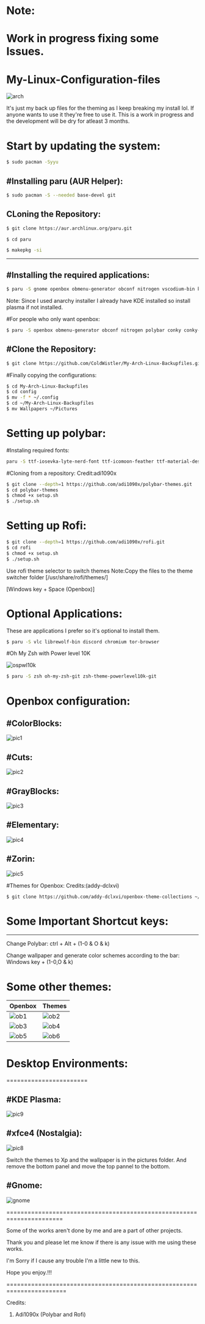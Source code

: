 # Note:
# Work in progress fixing some Issues.
# My-Linux-Configuration-files

![arch](https://user-images.githubusercontent.com/53271289/211332449-7908045c-9db2-4e27-b0fb-5449d37c93a2.png)

It's just my back up files for the theming as I keep breaking my install lol.
If anyone wants to use it they're free to use it.
This is a work in progress and the development will be dry for atleast 3 months.

# Start by updating the system:
```bash
$ sudo pacman -Syyu
```

#Installing paru (AUR Helper):
------------------------------
```bash
$ sudo pacman -S --needed base-devel git 
```
CLoning the Repository:
----------------------------
```bash
$ git clone https://aur.archlinux.org/paru.git
```
```bash
$ cd paru
```
```bash
$ makepkg -si
```
---------


#Installing the required applications:
---------------------------------------
```bash
$ paru -S gnome openbox obmenu-generator obconf nitrogen vscodium-bin kitty polybar conky conky-manager2-git termite gnome-tweaks xfce4 lxappearance python-pywal rofi betterlockscreen zorin-desktop-themes zorin-icon-themes windows-xp-themes-git windows-xp-icons-git pfetch calc networkmanager-dmenu-git kvantum picom 
```
Note: Since I used anarchy installer I already have KDE installed so install plasma if not installed.

#For people who only want openbox:

```bash
$ paru -S openbox obmenu-generator obconf nitrogen polybar conky conky-manager2-git termite lxappearance python-pywal rofi betterlockscreen zorin-desktop-themes zorin-icon-themes calc networkmanager-dmenu-git picom 
```
#Clone the Repository:
---------------------
```bash
$ git clone https://github.com/ColdWistler/My-Arch-Linux-Backupfiles.git 

```
#Finally copying the configurations:
```bash
$ cd My-Arch-Linux-Backupfiles 
$ cd config
$ mv -f * ~/.config 
$ cd ~/My-Arch-Linux-Backupfiles
$ mv Wallpapers ~/Pictures
```

# Setting up polybar:

#Instaling required fonts:
```bash
paru -S ttf-iosevka-lyte-nerd-font ttf-icomoon-feather ttf-material-design-icons siji-git
```
#Cloning from a repository: Credit:adi1090x
```bash
$ git clone --depth=1 https://github.com/adi1090x/polybar-themes.git
$ cd polybar-themes
$ chmod +x setup.sh
$ ./setup.sh
```
# Setting up Rofi:

```bash
$ git clone --depth=1 https://github.com/adi1090x/rofi.git
$ cd rofi
$ chmod +x setup.sh
$ ./setup.sh
```
Use rofi theme selector to switch themes
Note:Copy the files to the theme switcher folder  [/usr/share/rofi/themes/]

[Windows key + Space (Openbox)]

# Optional Applications:
These are applications I prefer so it's optional to install them.

```bash
$ paru -S vlc librewolf-bin discord chromium tor-browser 
```
#Oh My Zsh with Power level 10K

![ospwl10k](https://user-images.githubusercontent.com/53271289/211332329-c228eff4-0f7e-48d5-8ba3-8b1fd3505d31.png)

```bash
$ paru -S zsh oh-my-zsh-git zsh-theme-powerlevel10k-git
```



# Openbox configuration:

#ColorBlocks:
-------------

![pic1](https://user-images.githubusercontent.com/53271289/211317940-573b5402-6f27-46ed-a21c-99492ad03b80.png)

#Cuts:
-------

![pic2](https://user-images.githubusercontent.com/53271289/211318059-8afc8199-4307-4a2d-b98e-02655950cd83.png)

#GrayBlocks:
------------

![pic3](https://user-images.githubusercontent.com/53271289/211318129-27c17b83-82c2-4de0-8294-8e4504794dc8.png)

#Elementary:
------------

![pic4](https://user-images.githubusercontent.com/53271289/211318346-15d462f3-3d1d-4f5d-94ed-4afa02bd7521.png)

#Zorin:
-------

![pic5](https://user-images.githubusercontent.com/53271289/211318439-18845fb9-f0de-4033-adf6-ed6ce2e0e79f.png)

#Themes for Openbox: Credits:(addy-dclxvi)

```bash
$ git clone https://github.com/addy-dclxvi/openbox-theme-collections ~/.themes
```


# Some Important Shortcut keys:
-------------------------------------
Change Polybar: ctrl + Alt + (1-0 & O & k)


Change wallpaper and generate color schemes according to the bar: Windows key + (1-0,O & k)

# Some other themes:

|Openbox|Themes|
|--|--|
|![ob1](https://user-images.githubusercontent.com/53271289/211343893-c86fbac6-d6ce-42b5-8ac6-3b92ed62a1e7.png)|![ob2](https://user-images.githubusercontent.com/53271289/211343900-3c28f926-8907-451e-96d5-da3b58c4b7d2.png)|
|![ob3](https://user-images.githubusercontent.com/53271289/211343916-a4ed8b13-da06-4d25-851b-b27a3b462609.png)|![ob4](https://user-images.githubusercontent.com/53271289/211343929-c19ccad8-e53f-468f-b2c9-319173a50503.png)
|![ob5](https://user-images.githubusercontent.com/53271289/211343936-1fdbfcfa-cf95-4b10-a23b-c56afcf11f06.png)|![ob6](https://user-images.githubusercontent.com/53271289/211343951-3b229637-ed8e-4d28-a712-36aee654f2d3.png)


# Desktop Environments:
=======================



#KDE Plasma:
------------

![pic9](https://user-images.githubusercontent.com/53271289/211326683-cbb6d431-fe76-4e45-a3c6-11e769e49cd0.png) 



#xfce4 (Nostalgia):
-------------------

![pic8](https://user-images.githubusercontent.com/53271289/211318683-51392c21-1a0b-4144-9b5c-aa817a41de30.png)

Switch the themes to Xp and the wallpaper is in the pictures folder. And remove the bottom panel and move the top pannel to the bottom.

#Gnome:
-------
![gnome](https://user-images.githubusercontent.com/53271289/211318851-4a0acfaf-6394-41e4-9272-ac69e3ca124b.png)


======================================================================

Some of the works aren't done by me and are a part of other projects.

Thank you and please let me know if there is any issue with me using these works.

I'm Sorry if I cause any trouble I'm a little new to this.

Hope you enjoy.!!!

=======================================================================

Credits:
1. Adi1090x (Polybar and Rofi)
